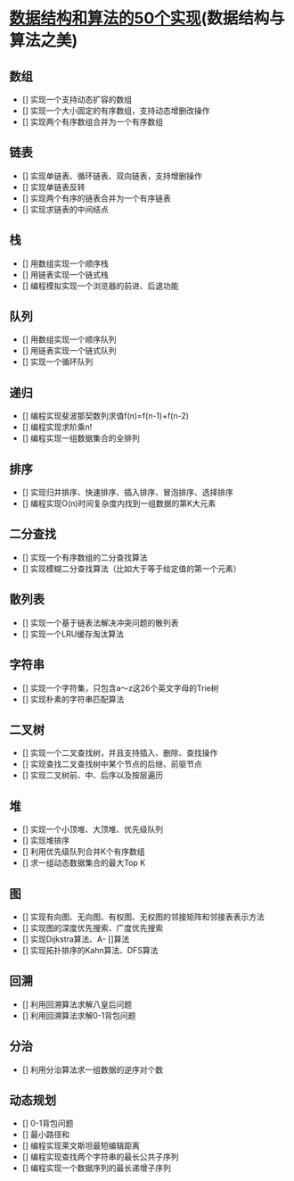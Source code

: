 # [数据结构和算法的50个实现](https://github.com/wangzheng0822/algo)(数据结构与算法之美)

## 数组
- [] 实现一个支持动态扩容的数组
- [] 实现一个大小固定的有序数组，支持动态增删改操作
- [] 实现两个有序数组合并为一个有序数组

## 链表
- [] 实现单链表、循环链表、双向链表，支持增删操作
- [] 实现单链表反转
- [] 实现两个有序的链表合并为一个有序链表
- [] 实现求链表的中间结点

## 栈
- [] 用数组实现一个顺序栈
- [] 用链表实现一个链式栈
- [] 编程模拟实现一个浏览器的前进、后退功能

## 队列
- [] 用数组实现一个顺序队列
- [] 用链表实现一个链式队列
- [] 实现一个循环队列

## 递归
- [] 编程实现斐波那契数列求值f(n)=f(n-1)+f(n-2)
- [] 编程实现求阶乘n!
- [] 编程实现一组数据集合的全排列

## 排序
- [] 实现归并排序、快速排序、插入排序、冒泡排序、选择排序
- [] 编程实现O(n)时间复杂度内找到一组数据的第K大元素

## 二分查找
- [] 实现一个有序数组的二分查找算法
- [] 实现模糊二分查找算法（比如大于等于给定值的第一个元素）

## 散列表
- [] 实现一个基于链表法解决冲突问题的散列表
- [] 实现一个LRU缓存淘汰算法

## 字符串
- [] 实现一个字符集，只包含a～z这26个英文字母的Trie树
- [] 实现朴素的字符串匹配算法

## 二叉树
- [] 实现一个二叉查找树，并且支持插入、删除、查找操作
- [] 实现查找二叉查找树中某个节点的后继、前驱节点
- [] 实现二叉树前、中、后序以及按层遍历

## 堆
- [] 实现一个小顶堆、大顶堆、优先级队列
- [] 实现堆排序
- [] 利用优先级队列合并K个有序数组
- [] 求一组动态数据集合的最大Top K

## 图
- [] 实现有向图、无向图、有权图、无权图的邻接矩阵和邻接表表示方法
- [] 实现图的深度优先搜索、广度优先搜索
- [] 实现Dijkstra算法、A- []算法
- [] 实现拓扑排序的Kahn算法、DFS算法

## 回溯
- [] 利用回溯算法求解八皇后问题
- [] 利用回溯算法求解0-1背包问题

## 分治
- [] 利用分治算法求一组数据的逆序对个数

## 动态规划
- [] 0-1背包问题
- [] 最小路径和
- [] 编程实现莱文斯坦最短编辑距离
- [] 编程实现查找两个字符串的最长公共子序列
- [] 编程实现一个数据序列的最长递增子序列